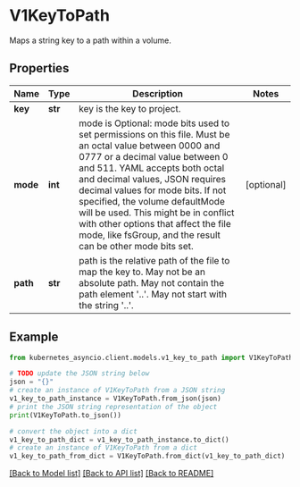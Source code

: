 # V1KeyToPath

Maps a string key to a path within a volume.

## Properties

Name | Type | Description | Notes
------------ | ------------- | ------------- | -------------
**key** | **str** | key is the key to project. | 
**mode** | **int** | mode is Optional: mode bits used to set permissions on this file. Must be an octal value between 0000 and 0777 or a decimal value between 0 and 511. YAML accepts both octal and decimal values, JSON requires decimal values for mode bits. If not specified, the volume defaultMode will be used. This might be in conflict with other options that affect the file mode, like fsGroup, and the result can be other mode bits set. | [optional] 
**path** | **str** | path is the relative path of the file to map the key to. May not be an absolute path. May not contain the path element &#39;..&#39;. May not start with the string &#39;..&#39;. | 

## Example

```python
from kubernetes_asyncio.client.models.v1_key_to_path import V1KeyToPath

# TODO update the JSON string below
json = "{}"
# create an instance of V1KeyToPath from a JSON string
v1_key_to_path_instance = V1KeyToPath.from_json(json)
# print the JSON string representation of the object
print(V1KeyToPath.to_json())

# convert the object into a dict
v1_key_to_path_dict = v1_key_to_path_instance.to_dict()
# create an instance of V1KeyToPath from a dict
v1_key_to_path_from_dict = V1KeyToPath.from_dict(v1_key_to_path_dict)
```
[[Back to Model list]](../README.md#documentation-for-models) [[Back to API list]](../README.md#documentation-for-api-endpoints) [[Back to README]](../README.md)


